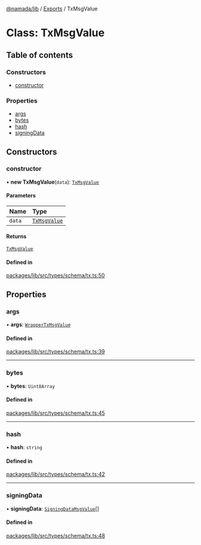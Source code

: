 [@namada/lib](../README.md) / [Exports](../modules.md) / TxMsgValue

# Class: TxMsgValue

## Table of contents

### Constructors

- [constructor](TxMsgValue.md#constructor)

### Properties

- [args](TxMsgValue.md#args)
- [bytes](TxMsgValue.md#bytes)
- [hash](TxMsgValue.md#hash)
- [signingData](TxMsgValue.md#signingdata)

## Constructors

### constructor

• **new TxMsgValue**(`data`): [`TxMsgValue`](TxMsgValue.md)

#### Parameters

| Name | Type |
| :------ | :------ |
| `data` | [`TxMsgValue`](TxMsgValue.md) |

#### Returns

[`TxMsgValue`](TxMsgValue.md)

#### Defined in

[packages/lib/src/types/schema/tx.ts:50](https://github.com/anoma/namada-sdkjs/blob/e80842ddd4efc976aa8ca5c36c7787d825591628/packages/lib/src/types/schema/tx.ts#L50)

## Properties

### args

• **args**: [`WrapperTxMsgValue`](WrapperTxMsgValue.md)

#### Defined in

[packages/lib/src/types/schema/tx.ts:39](https://github.com/anoma/namada-sdkjs/blob/e80842ddd4efc976aa8ca5c36c7787d825591628/packages/lib/src/types/schema/tx.ts#L39)

___

### bytes

• **bytes**: `Uint8Array`

#### Defined in

[packages/lib/src/types/schema/tx.ts:45](https://github.com/anoma/namada-sdkjs/blob/e80842ddd4efc976aa8ca5c36c7787d825591628/packages/lib/src/types/schema/tx.ts#L45)

___

### hash

• **hash**: `string`

#### Defined in

[packages/lib/src/types/schema/tx.ts:42](https://github.com/anoma/namada-sdkjs/blob/e80842ddd4efc976aa8ca5c36c7787d825591628/packages/lib/src/types/schema/tx.ts#L42)

___

### signingData

• **signingData**: [`SigningDataMsgValue`](SigningDataMsgValue.md)[]

#### Defined in

[packages/lib/src/types/schema/tx.ts:48](https://github.com/anoma/namada-sdkjs/blob/e80842ddd4efc976aa8ca5c36c7787d825591628/packages/lib/src/types/schema/tx.ts#L48)
